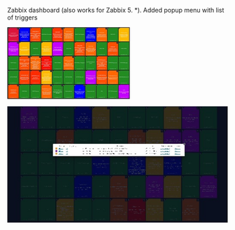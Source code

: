 Zabbix dashboard (also works for Zabbix 5. *). Added popup menu with list of triggers

![Screenshot](dash_small.jpg)

![Screenshot](dash_small2.jpg)
